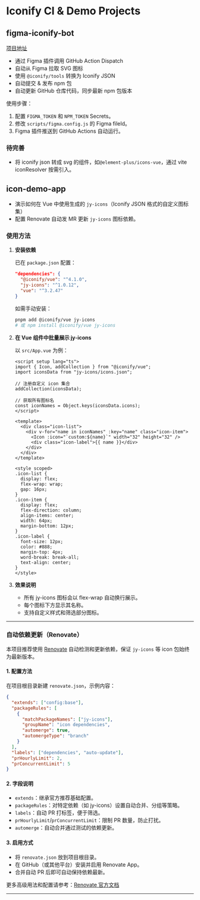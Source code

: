 # Iconify CI & Demo Projects

## figma-iconify-bot

[项目地址](https://github.com/jynba/figma-iconify-bot)

- 通过 Figma 插件调用 GitHub Action Dispatch
- 自动从 Figma 拉取 SVG 图标
- 使用 `@iconify/tools` 转换为 Iconify JSON
- 自动提交 & 发布 npm 包
- 自动更新 GitHub 仓库代码，同步最新 npm 包版本

使用步骤：

1. 配置 `FIGMA_TOKEN` 和 `NPM_TOKEN` Secrets。
2. 修改 `scripts/figma.config.js` 的 Figma fileId。
3. Figma 插件推送到 GitHub Actions 自动运行。

### 待完善

- 将 iconify json 转成 svg 的组件，如`@element-plus/icons-vue`，通过 vite iconResolver 按需引入。

## icon-demo-app

- 演示如何在 Vue 中使用生成的 `jy-icons`（Iconify JSON 格式的自定义图标集）
- 配置 Renovate 自动发 MR 更新 `jy-icons` 图标依赖。

### 使用方法

1. **安装依赖**

   已在 `package.json` 配置：

   ```json
   "dependencies": {
     "@iconify/vue": "^4.1.0",
     "jy-icons": "^1.0.12",
     "vue": "^3.2.47"
   }
   ```

   如需手动安装：

   ```bash
   pnpm add @iconify/vue jy-icons
   # 或 npm install @iconify/vue jy-icons
   ```

2. **在 Vue 组件中批量展示 jy-icons**

   以 `src/App.vue` 为例：

   ```vue
   <script setup lang="ts">
   import { Icon, addCollection } from "@iconify/vue";
   import iconsData from "jy-icons/icons.json";

   // 注册自定义 icon 集合
   addCollection(iconsData);

   // 获取所有图标名
   const iconNames = Object.keys(iconsData.icons);
   </script>

   <template>
     <div class="icon-list">
       <div v-for="name in iconNames" :key="name" class="icon-item">
         <Icon :icon="`custom:${name}`" width="32" height="32" />
         <div class="icon-label">{{ name }}</div>
       </div>
     </div>
   </template>

   <style scoped>
   .icon-list {
     display: flex;
     flex-wrap: wrap;
     gap: 16px;
   }
   .icon-item {
     display: flex;
     flex-direction: column;
     align-items: center;
     width: 64px;
     margin-bottom: 12px;
   }
   .icon-label {
     font-size: 12px;
     color: #888;
     margin-top: 4px;
     word-break: break-all;
     text-align: center;
   }
   </style>
   ```

3. **效果说明**

   - 所有 jy-icons 图标会以 flex-wrap 自动换行展示。
   - 每个图标下方显示其名称。
   - 支持自定义样式和筛选部分图标。

---

### 自动依赖更新（Renovate）

本项目推荐使用 [Renovate](https://docs.renovatebot.com/) 自动检测和更新依赖，保证 `jy-icons` 等 icon 包始终为最新版本。

#### 1. 配置方法

在项目根目录新建 `renovate.json`，示例内容：

```json
{
  "extends": ["config:base"],
  "packageRules": [
    {
      "matchPackageNames": ["jy-icons"],
      "groupName": "icon dependencies",
      "automerge": true,
      "automergeType": "branch"
    }
  ],
  "labels": ["dependencies", "auto-update"],
  "prHourlyLimit": 2,
  "prConcurrentLimit": 5
}
```

#### 2. 字段说明

- `extends`：继承官方推荐基础配置。
- `packageRules`：对特定依赖（如 jy-icons）设置自动合并、分组等策略。
- `labels`：自动 PR 打标签，便于筛选。
- `prHourlyLimit`/`prConcurrentLimit`：限制 PR 数量，防止打扰。
- `automerge`：自动合并通过测试的依赖更新。

#### 3. 启用方式

- 将 `renovate.json` 放到项目根目录。
- 在 GitHub（或其他平台）安装并启用 Renovate App。
- 合并自动 PR 后即可自动保持依赖最新。

更多高级用法和配置请参考：[Renovate 官方文档](https://docs.renovatebot.com/configuration-options/)

---
